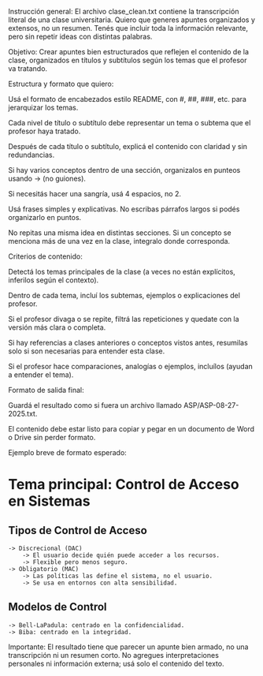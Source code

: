 Instrucción general:
El archivo clase_clean.txt contiene la transcripción literal de una clase universitaria.
Quiero que generes apuntes organizados y extensos, no un resumen.
Tenés que incluir toda la información relevante, pero sin repetir ideas con distintas palabras.

Objetivo:
Crear apuntes bien estructurados que reflejen el contenido de la clase, organizados en títulos y subtítulos según los temas que el profesor va tratando.

Estructura y formato que quiero:

Usá el formato de encabezados estilo README, con #, ##, ###, etc. para jerarquizar los temas.

Cada nivel de título o subtítulo debe representar un tema o subtema que el profesor haya tratado.

Después de cada título o subtítulo, explicá el contenido con claridad y sin redundancias.

Si hay varios conceptos dentro de una sección, organizalos en punteos usando -> (no guiones).

Si necesitás hacer una sangría, usá 4 espacios, no 2.

Usá frases simples y explicativas. No escribas párrafos largos si podés organizarlo en puntos.

No repitas una misma idea en distintas secciones. Si un concepto se menciona más de una vez en la clase, integralo donde corresponda.

Criterios de contenido:

Detectá los temas principales de la clase (a veces no están explícitos, inferilos según el contexto).

Dentro de cada tema, incluí los subtemas, ejemplos o explicaciones del profesor.

Si el profesor divaga o se repite, filtrá las repeticiones y quedate con la versión más clara o completa.

Si hay referencias a clases anteriores o conceptos vistos antes, resumilas solo si son necesarias para entender esta clase.

Si el profesor hace comparaciones, analogías o ejemplos, incluílos (ayudan a entender el tema).

Formato de salida final:

Guardá el resultado como si fuera un archivo llamado ASP/ASP-08-27-2025.txt.

El contenido debe estar listo para copiar y pegar en un documento de Word o Drive sin perder formato.

Ejemplo breve de formato esperado:
# Tema principal: Control de Acceso en Sistemas

## Tipos de Control de Acceso
    -> Discrecional (DAC)
        -> El usuario decide quién puede acceder a los recursos.
        -> Flexible pero menos seguro.
    -> Obligatorio (MAC)
        -> Las políticas las define el sistema, no el usuario.
        -> Se usa en entornos con alta sensibilidad.

## Modelos de Control
    -> Bell-LaPadula: centrado en la confidencialidad.
    -> Biba: centrado en la integridad.

Importante:
El resultado tiene que parecer un apunte bien armado, no una transcripción ni un resumen corto.
No agregues interpretaciones personales ni información externa; usá solo el contenido del texto.